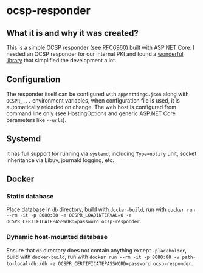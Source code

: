 ﻿# ocsp-responder
## What it is and why it was created?
This is a simple OCSP responder (see [RFC6960](https://tools.ietf.org/html/rfc6960)) built with ASP.NET Core.
I needed an OCSP responder for our internal PKI and found a [wonderful library](https://github.com/gabrielcalegari/OCSPResponder) that simplified the development a lot.

## Configuration
The responder itself can be configured with `appsettings.json` along with `OCSPR_...` environment variables, when configuration file is used, it is automatically reloaded on change.
The web host is configured from command line only (see HostingOptions and generic ASP.NET Core parameters like `--urls`).

## Systemd
It has full support for running via `systemd`, including `Type=notify` unit, socket inheritance via Libuv, journald logging, etc.

## Docker
### Static database
Place database in `db` directory, build with `docker-build`, run with `docker run --rm -it -p 8080:80 -e OCSPR_LOADINTERVAL=0 -e OCSPR_CERTIFICATEPASSWORD=password ocsp-responder`.

### Dynamic host-mounted database
Ensure that `db` directory does not contain anything except `.placeholder`, build with `docker-build`, run with `docker run --rm -it -p 8080:80 -v path-to-local-db:/db -e OCSPR_CERTIFICATEPASSWORD=password ocsp-responder`.
